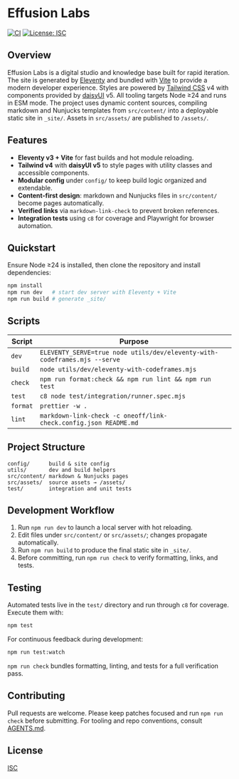# Effusion Labs

[![CI][ci-badge]][ci-workflow]
[![License: ISC][license-badge]](LICENSE)

## Overview

Effusion Labs is a digital studio and knowledge base built for rapid iteration. The site is generated by
[Eleventy](https://www.11ty.dev/) and bundled with [Vite](https://vitejs.dev/) to provide a modern developer
experience. Styles are powered by [Tailwind CSS](https://tailwindcss.com/) v4 with components provided by
[daisyUI](https://daisyui.com/) v5. All tooling targets Node ≥24 and runs in ESM mode. The project uses
dynamic content sources, compiling markdown and Nunjucks templates from `src/content/` into a deployable static
site in `_site/`. Assets in `src/assets/` are published to `/assets/`.

## Features

- **Eleventy v3 + Vite** for fast builds and hot module reloading.
- **Tailwind v4** with **daisyUI v5** to style pages with utility classes and accessible components.
- **Modular config** under `config/` to keep build logic organized and extendable.
- **Content-first design**: markdown and Nunjucks files in `src/content/` become pages automatically.
- **Verified links** via `markdown-link-check` to prevent broken references.
- **Integration tests** using `c8` for coverage and Playwright for browser automation.

## Quickstart

Ensure Node ≥24 is installed, then clone the repository and install dependencies:

```bash
npm install
npm run dev   # start dev server with Eleventy + Vite
npm run build # generate _site/
```

## Scripts

| Script   | Purpose                                                                   |
| -------- | ------------------------------------------------------------------------- |
| `dev`    | `ELEVENTY_SERVE=true node utils/dev/eleventy-with-codeframes.mjs --serve` |
| `build`  | `node utils/dev/eleventy-with-codeframes.mjs`                             |
| `check`  | `npm run format:check && npm run lint && npm run test`                    |
| `test`   | `c8 node test/integration/runner.spec.mjs`                                |
| `format` | `prettier -w .`                                                           |
| `lint`   | `markdown-link-check -c oneoff/link-check.config.json README.md`          |

## Project Structure

```text
config/      build & site config
utils/       dev and build helpers
src/content/ markdown & Nunjucks pages
src/assets/  source assets → /assets/
test/        integration and unit tests
```

## Development Workflow

1. Run `npm run dev` to launch a local server with hot reloading.
2. Edit files under `src/content/` or `src/assets/`; changes propagate automatically.
3. Run `npm run build` to produce the final static site in `_site/`.
4. Before committing, run `npm run check` to verify formatting, links, and tests.

## Testing

Automated tests live in the `test/` directory and run through `c8` for coverage. Execute them with:

```bash
npm test
```

For continuous feedback during development:

```bash
npm run test:watch
```

`npm run check` bundles formatting, linting, and tests for a full verification pass.

## Contributing

Pull requests are welcome. Please keep patches focused and run `npm run check` before submitting. For tooling and
repo conventions, consult [AGENTS.md](AGENTS.md).

## License

[ISC](LICENSE)

[ci-badge]: https://github.com/OWNER/REPO/actions/workflows/deploy.yml/badge.svg
[ci-workflow]: https://github.com/OWNER/REPO/actions/workflows/deploy.yml
[license-badge]: https://img.shields.io/badge/License-ISC-blue.svg
